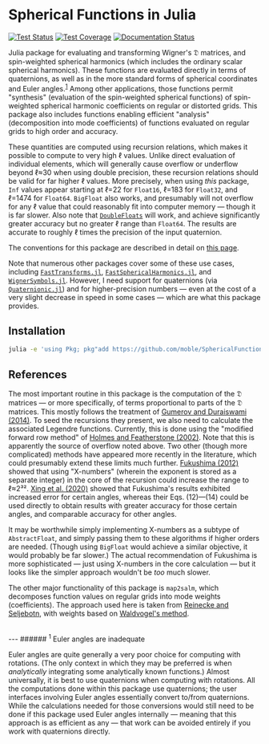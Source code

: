 # Spherical Functions in Julia

[![Test Status](https://github.com/moble/SphericalFunctions.jl/workflows/tests/badge.svg)](https://github.com/moble/SphericalFunctions.jl/actions)
[![Test Coverage](https://codecov.io/gh/moble/SphericalFunctions.jl/branch/main/graph/badge.svg)](https://codecov.io/gh/moble/SphericalFunctions.jl)
[![Documentation
Status](https://github.com/moble/SphericalFunctions.jl/workflows/docs/badge.svg)](https://moble.github.io/SphericalFunctions.jl/dev)


Julia package for evaluating and transforming Wigner's 𝔇 matrices, and spin-weighted spherical
harmonics (which includes the ordinary scalar spherical harmonics).  These functions are evaluated
directly in terms of quaternions, as well as in the more standard forms of spherical coordinates and
Euler angles.<sup>[1](#1-euler-angles-are-inadequate)</sup> Among other applications, those
functions permit "synthesis" (evaluation of the spin-weighted spherical functions) of spin-weighted
spherical harmonic coefficients on regular or distorted grids.  This package also includes functions
enabling efficient "analysis" (decomposition into mode coefficients) of functions evaluated on
regular grids to high order and accuracy.

These quantities are computed using recursion relations, which makes it possible to compute to very
high ℓ values.  Unlike direct evaluation of individual elements, which will generally cause overflow
or underflow beyond ℓ≈30 when using double precision, these recursion relations should be valid for
far higher ℓ values.  More precisely, when using *this* package, `Inf` values appear starting at
ℓ=22 for `Float16`, ℓ=183 for `Float32`, and ℓ=1474 for `Float64`.  `BigFloat` also works, and
presumably will not overflow for any ℓ value that could reasonably fit into computer memory — though
it is far slower.  Also note that [`DoubleFloats`](https://github.com/JuliaMath/DoubleFloats.jl)
will work, and achieve significantly greater accuracy but no greater ℓ range than `Float64`.  The
results are accurate to roughly ℓ times the precision of the input quaternion.

The conventions for this package are described in detail on [this
page](http://moble.github.io/spherical_functions/).

Note that numerous other packages cover some of these use cases, including
[`FastTransforms.jl`](https://JuliaApproximation.github.io/JuliaApproximation/FastTransforms.jl/),
[`FastSphericalHarmonics.jl`](https://eschnett.github.io/FastSphericalHarmonics.jl/), and
[`WignerSymbols.jl`](https://github.com/Jutho/WignerSymbols.jl).  However, I need support for
quaternions (via [`Quaternionic.jl`](https://github.com/moble/Quaternionic.jl)) and for
higher-precision numbers — even at the cost of a very slight decrease in speed in some cases — which
are what this package provides.


## Installation

```bash
julia -e 'using Pkg; pkg"add https://github.com/moble/SphericalFunctions.jl.git"'
```

## References

The most important routine in this package is the computation of the 𝔇 matrices — or more
specifically, of terms proportional to parts of the 𝔇 matrices.  This mostly follows the treatment
of [Gumerov and Duraiswami (2014)](https://arxiv.org/abs/1403.7698).  To seed the recursions they
present, we also need to calculate the associated Legendre functions.  Currently, this is done using
the "modified forward row method" of [Holmes and Featherstone
(2002)](https://doi.org/10.1007/s00190-002-0216-2).  Note that this is apparently the source of
overflow noted above.  Two other (though more complicated) methods have appeared more recently in
the literature, which could presumably extend these limits much further.  [Fukushima
(2012)](https://doi.org/10.1007/s00190-011-0519-2) showed that using "X-numbers" (wherein the
exponent is stored as a separate integer) in the core of the recursion could increase the range to
ℓ≈2³².  [Xing et al. (2020)](https://doi.org/10.1007/s00190-019-01331-0) showed that Fukushima's
results exhibited increased error for certain angles, whereas their Eqs. (12)—(14) could be used
directly to obtain results with greater accuracy for those certain angles, and comparable accuracy
for other angles.

It may be worthwhile simply implementing X-numbers as a subtype of `AbstractFloat`, and simply
passing them to these algorithms if higher orders are needed.  (Though using `BigFloat` would
achieve a similar objective, it would probably be far slower.)  The actual recommendation of
Fukushima is more sophisticated — just using X-numbers in the core calculation — but it looks like
the simpler approach wouldn't be *too* much slower.

The other major functionality of this package is `map2salm`, which decomposes function values on
regular grids into mode weights (coefficients).  The approach used here is taken from [Reinecke and
Seljebotn](https://dx.doi.org/10.1051/0004-6361/201321494), with weights based on [Waldvogel's
method](https://doi.org/10.1007/s10543-006-0045-4).


<br/>
---
###### <sup>1</sup> Euler angles are inadequate

Euler angles are quite generally a very poor choice for computing with rotations.  (The only context
in which they may be preferred is when *analytically* integrating some analytically known
functions.)  Almost universally, it is best to use quaternions when computing with rotations.  All
the computations done within this package use quaternions; the user interfaces involving Euler
angles essentially convert to/from quaternions.  While the calculations needed for those conversions
would still need to be done if this package used Euler angles internally — meaning that this
approach is as efficient as any — that work can be avoided entirely if you work with quaternions
directly.
